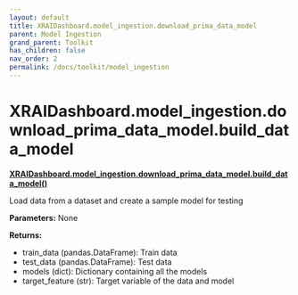 ```yaml
---
layout: default
title: XRAIDashboard.model_ingestion.download_prima_data_model
parent: Model Ingestion
grand_parent: Toolkit
has_children: false
nav_order: 2
permalink: /docs/toolkit/model_ingestion
---
```


# XRAIDashboard.model_ingestion.download_prima_data_model.build_data_model
**[XRAIDashboard.model_ingestion.download_prima_data_model.build_data_model()](https://github.com/gaberamolete/XRAIDashboard/blob/main/model_ingestion/download_prima_data_model.py)**


Load data from a dataset and create a sample model for testing


**Parameters:**
None

**Returns:**
- train_data (pandas.DataFrame): Train data
- test_data (pandas.DataFrame): Test data
- models (dict): Dictionary containing all the models
- target_feature (str): Target variable of the data and model

